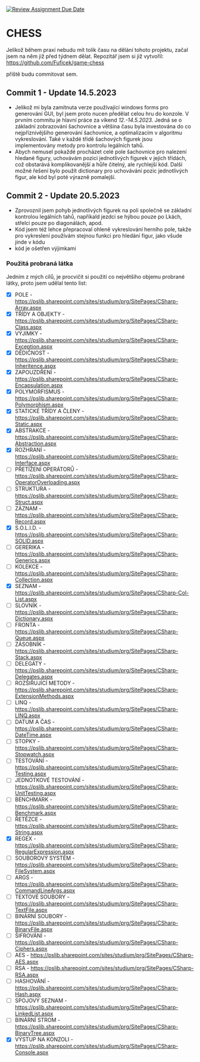 [![Review Assignment Due Date](https://classroom.github.com/assets/deadline-readme-button-24ddc0f5d75046c5622901739e7c5dd533143b0c8e959d652212380cedb1ea36.svg)](https://classroom.github.com/a/raLu7W0G)


# CHESS
Jelikož během praxí nebudu mít tolik času na dělání tohoto projektu, začal jsem na něm již před týdnem dělat. Repozitář jsem si již vytvořil:
https://github.com/Fuficek/game-chess

příště budu commitovat sem.


## Commit 1 - Update 14.5.2023
* Jelikož mi byla zamítnuta verze používající windows forms pro generování GUI, byl jsem proto nucen předělat celou hru do konzole. V prvním commitu je hlavní práce za víkend *12.-14.5.2023.*
Jedná se o základní zobrazování šachovnice a většina času byla investována do co nejpříznivějšího generování šachovnice, a optimalizacím v algoritmu vykreslování. Také v každé třídě šachových figurek jsou implementovány metody pro kontrolu legálních tahů. 
* Abych nemusel pokaždé procházet celé pole šachovnice pro nalezení hledané figury, uchovávám pozici jednotlivých figurek v jejich třídách, což obstarává komplikovanější a hůře čitelný, ale rychlejší kód. Další možné řešení bylo použít dictionary pro uchovávání pozic jednotlivých figur, ale kód byl poté výrazně pomalejší.

## Commit 2 - Update 20.5.2023
* Zprovoznil jsem pohyb jednotlivých figurek na poli společně se základní kontrolou legálních tahů, napříkald jezdci se hýbou pouze po Lkách, střelci pouze po diagonálách, apod.
* Kód jsem též lehce přepracoval ohleně vykreslování herního pole, takže pro vykreslení používám stejnou funkci pro hledání figur, jako všude jinde v kódu
* kód je ošetřen výjimkami

### Použitá probraná látka
Jedním z mých cílů, je procvičit si použití co největšího objemu probrané látky, proto jsem udělal tento list:
 * [X] POLE - https://pslib.sharepoint.com/sites/studium/prg/SitePages/CSharp-Array.aspx
 * [X] TŘÍDY A OBJEKTY - https://pslib.sharepoint.com/sites/studium/prg/SitePages/CSharp-Class.aspx
 * [X] VÝJIMKY - https://pslib.sharepoint.com/sites/studium/prg/SitePages/CSharp-Exception.aspx
 * [X] DĚDIČNOST - https://pslib.sharepoint.com/sites/studium/prg/SitePages/CSharp-Inheritence.aspx
 * [X] ZAPOUZDŘENÍ - https://pslib.sharepoint.com/sites/studium/prg/SitePages/CSharp-Encapsulation.aspx
 * [X] POLYMORFISMUS - https://pslib.sharepoint.com/sites/studium/prg/SitePages/CSharp-Polymorphism.aspx
 * [X] STATICKÉ TŘÍDY A ČLENY - https://pslib.sharepoint.com/sites/studium/prg/SitePages/CSharp-Static.aspx
 * [X] ABSTRAKCE - https://pslib.sharepoint.com/sites/studium/prg/SitePages/CSharp-Abstraction.aspx
 * [X] ROZHRANÍ - https://pslib.sharepoint.com/sites/studium/prg/SitePages/CSharp-Interface.aspx
 * [ ] PŘETÍŽENÍ OPERÁTORŮ - https://pslib.sharepoint.com/sites/studium/prg/SitePages/CSharp-OperatorOverloading.aspx
 * [ ] STRUKTURA - https://pslib.sharepoint.com/sites/studium/prg/SitePages/CSharp-Struct.aspx
 * [ ] ZÁZNAM - https://pslib.sharepoint.com/sites/studium/prg/SitePages/CSharp-Record.aspx
 * [X] S.O.L.I.D. - https://pslib.sharepoint.com/sites/studium/prg/SitePages/CSharp-SOLID.aspx
 * [ ] GERERIKA - https://pslib.sharepoint.com/sites/studium/prg/SitePages/CSharp-Generics.aspx
 * [ ] KOLEKCE - https://pslib.sharepoint.com/sites/studium/prg/SitePages/CSharp-Collection.aspx
 * [X] SEZNAM - https://pslib.sharepoint.com/sites/studium/prg/SitePages/CSharp-Col-List.aspx
 * [ ] SLOVNÍK - https://pslib.sharepoint.com/sites/studium/prg/SitePages/CSharp-Dictionary.aspx
 * [ ] FRONTA - https://pslib.sharepoint.com/sites/studium/prg/SitePages/CSharp-Queue.aspx
 * [ ] ZÁSOBNÍK - https://pslib.sharepoint.com/sites/studium/prg/SitePages/CSharp-Stack.aspx
 * [ ] DELEGÁTY - https://pslib.sharepoint.com/sites/studium/prg/SitePages/CSharp-Delegates.aspx
 * [ ] ROZŠIŘUJÍCÍ METODY - https://pslib.sharepoint.com/sites/studium/prg/SitePages/CSharp-ExtensionMethods.aspx
 * [ ] LINQ - https://pslib.sharepoint.com/sites/studium/prg/SitePages/CSharp-LINQ.aspx
 * [ ] DATUM A ČAS - https://pslib.sharepoint.com/sites/studium/prg/SitePages/CSharp-DateTime.aspx
 * [ ] STOPKY - https://pslib.sharepoint.com/sites/studium/prg/SitePages/CSharp-Stopwatch.aspx
 * [ ] TESTOVÁNÍ - https://pslib.sharepoint.com/sites/studium/prg/SitePages/CSharp-Testing.aspx
 * [ ] JEDNOTKOVÉ TESTOVÁNÍ - https://pslib.sharepoint.com/sites/studium/prg/SitePages/CSharp-UnitTesting.aspx
 * [ ] BENCHMARK - https://pslib.sharepoint.com/sites/studium/prg/SitePages/CSharp-Benchmark.aspx
 * [ ] ŘETĚZCE - https://pslib.sharepoint.com/sites/studium/prg/SitePages/CSharp-String.aspx
 * [X] REGEX - https://pslib.sharepoint.com/sites/studium/prg/SitePages/CSharp-RegularExpression.aspx
 * [ ] SOUBOROVÝ SYSTÉM - https://pslib.sharepoint.com/sites/studium/prg/SitePages/CSharp-FileSystem.aspx
 * [ ] ARGS - https://pslib.sharepoint.com/sites/studium/prg/SitePages/CSharp-CommandLineArgs.aspx
 * [ ] TEXTOVÉ SOUBORY - https://pslib.sharepoint.com/sites/studium/prg/SitePages/CSharp-TextFile.aspx
 * [ ] BINÁRNÍ SOUBORY - https://pslib.sharepoint.com/sites/studium/prg/SitePages/CSharp-BinaryFile.aspx
 * [ ] ŠIFROVÁNÍ - https://pslib.sharepoint.com/sites/studium/prg/SitePages/CSharp-Ciphers.aspx
 * [ ] AES - https://pslib.sharepoint.com/sites/studium/prg/SitePages/CSharp-AES.aspx
 * [ ] RSA - https://pslib.sharepoint.com/sites/studium/prg/SitePages/CSharp-RSA.aspx
 * [ ] HASHOVÁNÍ - https://pslib.sharepoint.com/sites/studium/prg/SitePages/CSharp-Hash.aspx
 * [ ] SPOJOVÝ SEZNAM - https://pslib.sharepoint.com/sites/studium/prg/SitePages/CSharp-LinkedList.aspx
 * [ ] BINÁRNÍ STROM - https://pslib.sharepoint.com/sites/studium/prg/SitePages/CSharp-BinaryTree.aspx
 * [X] VÝSTUP NA KONZOLI - https://pslib.sharepoint.com/sites/studium/prg/SitePages/CSharp-Console.aspx
